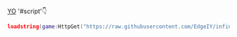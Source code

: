 [YO](https://discord.com/invite/dyh25fkd)
'#script'👇
```lua
loadstring(game:HttpGet("https://raw.githubusercontent.com/EdgeIY/infiniteyield/master/source"))()
```
